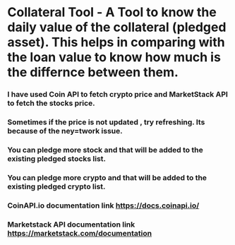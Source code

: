 # Collateral Tool - A Tool to know the daily value of the collateral (pledged asset). This helps in comparing with the loan value to know how much is the differnce between them. 

### I have used Coin API to fetch crypto price and MarketStack API to fetch the stocks price. 

### Sometimes if the price is not updated , try refreshing. Its because of the ney=twork issue. 

### You can pledge more stock and that will be added to the existing pledged stocks list. 
### You can pledge more crypto and that will be added to the existing pledged crypto list. 

### CoinAPI.io documentation  link https://docs.coinapi.io/
### Marketstack API documentation link https://marketstack.com/documentation